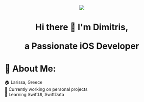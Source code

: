 <h1 align="center">
 <img src="https://www.linkpicture.com/q/WWDC-Wallpaper-9-by-YTECHB.png" />
</h1>

<H1 align="center">
  <b>Hi there 👋 I'm Dimitris,</b>
</p>

<p align="center">
  a Passionate iOS Developer
</p>


# 💫 About Me:
🏠 Larissa, Greece<br>🔭 Currently working on personal projects<br>🌱 Learning SwiftUI, SwiftData<br>
